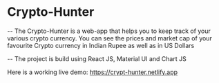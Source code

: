 # Crypto-Hunter

-- The Crypto-Hunter is a web-app that helps you to keep track of your various crypto currency. You can see the prices and market cap of your favourite Crypto currency in Indian Rupee as well as in US Dollars 

-- The project is build using React JS, Material UI and Chart JS

Here is a working live demo: 
https://crypt-hunter.netlify.app
